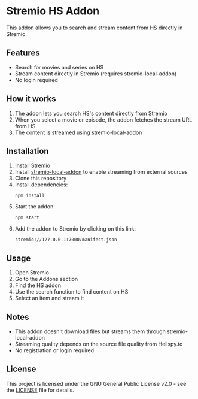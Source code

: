 # Stremio HS Addon

This addon allows you to search and stream content from HS directly in Stremio.

## Features

- Search for movies and series on HS
- Stream content directly in Stremio (requires stremio-local-addon)
- No login required

## How it works

1. The addon lets you search HS's content directly from Stremio
2. When you select a movie or episode, the addon fetches the stream URL from HS
3. The content is streamed using stremio-local-addon

## Installation

1. Install [Stremio](https://www.stremio.com/downloads)
2. Install [stremio-local-addon](https://github.com/sleeyax/stremio-addons/tree/master/packages/addons/local-addon) to enable streaming from external sources
3. Clone this repository
4. Install dependencies:
   ```
   npm install
   ```
5. Start the addon:
   ```
   npm start
   ```
6. Add the addon to Stremio by clicking on this link:
   ```
   stremio://127.0.0.1:7000/manifest.json
   ```

## Usage

1. Open Stremio
2. Go to the Addons section
3. Find the HS addon
4. Use the search function to find content on HS
5. Select an item and stream it

## Notes

- This addon doesn't download files but streams them through stremio-local-addon
- Streaming quality depends on the source file quality from Hellspy.to
- No registration or login required

## License

This project is licensed under the GNU General Public License v2.0 - see the [LICENSE](LICENSE) file for details.
